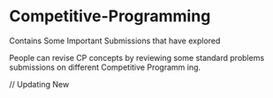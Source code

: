 # Competitive-Programming
Contains Some Important Submissions that have explored 

People can revise CP concepts by reviewing some standard problems submissions on different Competitive Programm ing.

// Updating New

